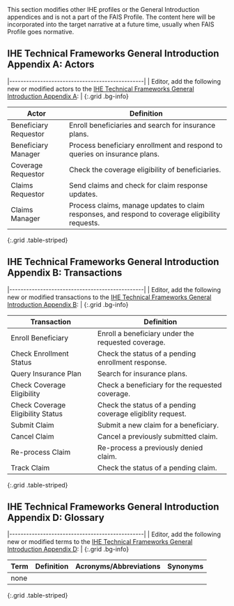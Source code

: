 <div markdown="1" class="stu-note">
This section modifies other IHE profiles or the General Introduction appendices and is not a part of the FAIS Profile. The content here will be incorporated into the target narrative at a future time, usually when FAIS Profile goes normative.
</div>

## IHE Technical Frameworks General Introduction Appendix A: Actors

|------------------------------------------------|
| Editor, add the following new or modified actors to the [IHE Technical Frameworks General Introduction Appendix A](https://profiles.ihe.net/GeneralIntro/ch-A.html): |
{:.grid .bg-info}

| Actor                         | Definition                                                                                |
| ----------------------------- | ------------------------------------------------------------------------------------------|
| Beneficiary Requestor | Enroll beneficiaries and search for insurance plans. |
| Beneficiary Manager | Process beneficiary enrollment and respond to queries on insurance plans. |
| Coverage Requestor | Check the coverage eligibility of beneficiaries. |
| Claims Requestor | Send claims and check for claim response updates. |
| Claims Manager | Process claims, manage updates to claim responses, and respond to coverage eligibility requests. | 
{:.grid .table-striped}



## IHE Technical Frameworks General Introduction Appendix B: Transactions

|------------------------------------------------|
| Editor, add the following new or modified transactions to the [IHE Technical Frameworks General Introduction Appendix B](https://profiles.ihe.net/GeneralIntro/ch-B.html): |
{:.grid .bg-info}


| Transaction                    | Definition                                                                              |
| ------------------------------ | --------------------------------------------------------------------------------------- |
| Enroll Beneficiary | Enroll a beneficiary under the requested coverage. |
| Check Enrollment Status | Check the status of a pending enrollment response. |
| Query Insurance Plan | Search for insurance plans. |
| Check Coverage Eligibility | Check a beneficiary for the requested coverage. |
| Check Coverage Eligibility Status | Check the status of a pending coverage eligiblity request. |
| Submit Claim | Submit a new claim for a beneficiary. |
| Cancel Claim | Cancel a previously submitted claim. |
| Re-process Claim | Re-process a previously denied claim. |
| Track Claim | Check the status of a pending claim. |
{:.grid .table-striped}

## IHE Technical Frameworks General Introduction Appendix D: Glossary

|------------------------------------------------|
| Editor, add the following new or modified terms to the [IHE Technical Frameworks General Introduction Appendix D](https://profiles.ihe.net/GeneralIntro/ch-D.html): |
{:.grid .bg-info}

| Term                         | Definition                                                    | Acronyms/Abbreviations | Synonyms    |
| ---------------------------- | --------------------------------------------------------------| -----------------------| ------------|
| none |  |
{:.grid .table-striped}



